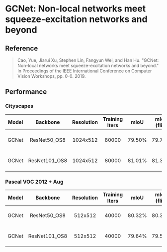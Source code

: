 # GCNet: Non-local networks meet squeeze-excitation networks and beyond

## Reference

> Cao, Yue, Jiarui Xu, Stephen Lin, Fangyun Wei, and Han Hu. "GCNet: Non-local networks meet squeeze-excitation networks and beyond." In Proceedings of the IEEE International Conference on Computer Vision Workshops, pp. 0-0. 2019.

## Performance

### Cityscapes

| Model | Backbone | Resolution | Training Iters | mIoU | mIoU (flip) | mIoU (ms+flip) | Links |
|:-:|:-:|:-:|:-:|:-:|:-:|:-:|:-:|
|GCNet|ResNet50_OS8|1024x512|80000|79.50%|79.77%|79.69%|[model](https://bj.bcebos.com/paddleseg/dygraph/cityscapes/gcnet_resnet50_os8_cityscapes_1024x512_80k/model.pdparams) \| [log](https://bj.bcebos.com/paddleseg/dygraph/cityscapes/gcnet_resnet50_os8_cityscapes_1024x512_80k/train.log) \| [vdl](https://paddlepaddle.org.cn/paddle/visualdl/service/app?id=e3801edb9a6f5b33eb890f5a1ae6ed7b)|
|GCNet|ResNet101_OS8|1024x512|80000|81.01%|81.30%|81.64%|[model](https://bj.bcebos.com/paddleseg/dygraph/cityscapes/gcnet_resnet101_os8_cityscapes_1024x512_80k/model.pdparams) \| [log](https://bj.bcebos.com/paddleseg/dygraph/cityscapes/gcnet_resnet101_os8_cityscapes_1024x512_80k/train.log) \| [vdl](https://www.paddlepaddle.org.cn/paddle/visualdl/service/app/scalar?id=aa88e7980f4d6839537662a3a3d18851)|

### Pascal VOC 2012 + Aug

| Model | Backbone | Resolution | Training Iters | mIoU | mIoU (flip) | mIoU (ms+flip) | Links |
|:-:|:-:|:-:|:-:|:-:|:-:|:-:|:-:|
|GCNet|ResNet50_OS8|512x512|40000|80.32%|80.39%|80.54%|[model](https://bj.bcebos.com/paddleseg/dygraph/pascal_voc12/gcnet_renet50_os8_voc12aug_512x512_40k/model.pdparams) \| [log](https://bj.bcebos.com/paddleseg/dygraph/pascal_voc12/gcnet_renet50_os8_voc12aug_512x512_40k/train.log) \| [vdl](https://paddlepaddle.org.cn/paddle/visualdl/service/app?id=86cbaac3fe98fdbb635e246c2c02e87b)|
|GCNet|ResNet101_OS8|512x512|40000|79.64%|79.59%|79.94%|[model](https://bj.bcebos.com/paddleseg/dygraph/pascal_voc12/gcnet_renet101_os8_voc12aug_512x512_40k/model.pdparams) \| [log](https://bj.bcebos.com/paddleseg/dygraph/pascal_voc12/gcnet_renet101_os8_voc12aug_512x512_40k/train.log) \| [vdl](https://paddlepaddle.org.cn/paddle/visualdl/service/app?id=73f0484b034f6c27bf481c7a3b05e9ae)|
